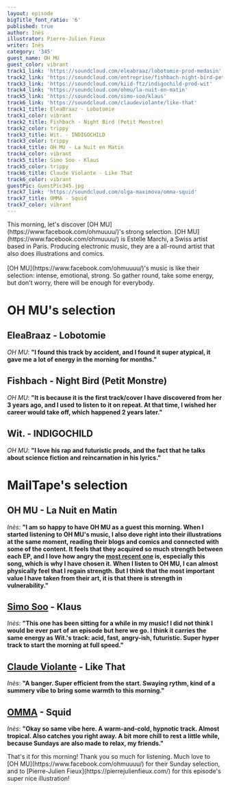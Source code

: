 ```yaml
---
layout: episode
bigTitle_font_ratio: '6'
published: true
author: Inès
illustrator: Pierre-Julien Fieux
writer: Inès
category: '345'
guest_name: OH MU
guest_color: vibrant
track1_link: 'https://soundcloud.com/eleabraaz/lobotomie-prod-medasin'
track2_link: 'https://soundcloud.com/entreprise/fishbach-night-bird-petit-monstre-1'
track3_link: 'https://soundcloud.com/kiid-ftz/indigochild-prod-wit'
track4_link: 'https://soundcloud.com/ohmu/la-nuit-en-matin'
track5_link: 'https://soundcloud.com/simo-soo/klaus'
track6_link: 'https://soundcloud.com/claudeviolante/like-that'
track1_title: EleaBraaz - Lobotomie
track1_color: vibrant
track2_title: Fishbach - Night Bird (Petit Monstre)
track2_color: trippy
track3_title: Wit. - INDIGOCHILD
track3_color: trippy
track4_title: OH MU - La Nuit en Matin
track4_color: vibrant
track5_title: Simo Soo - Klaus
track5_color: trippy
track6_title: Claude Violante - Like That
track6_color: vibrant
guestPic: GuestPic345.jpg
track7_link: 'https://soundcloud.com/olga-maximova/omma-squid'
track7_title: OMMA - Squid
track7_color: vibrant
---
```

<p id="introduction">This morning, let's discover [OH MU](https://www.facebook.com/ohmuuuu/)'s strong selection. [OH MU](https://www.facebook.com/ohmuuuu/) is Estelle Marchi, a Swiss artist based in Paris. Producing electronic music, they are a all-round artist that also does illustrations and comics. 
<br><br>
[OH MU](https://www.facebook.com/ohmuuuu/)'s music is like their selection: intense, emotional, strong. So gather round, take some energy, but don't worry, there will be enough for everybody. 
</p>

 
# OH MU's selection

## EleaBraaz - Lobotomie
_OH MU_: **"**I found this track by accident, and I found it super atypical, it gave me a lot of energy in the morning for months.**"**

## Fishbach - Night Bird (Petit Monstre)
_OH MU_: **"**It is because it is the first track/cover I have discovered from her 3 years ago, and I used to listen to it on repeat. At that time, I wished her career would take off, which happened 2 years later.**"**

## Wit. - INDIGOCHILD
_OH MU_: **"**I love his rap and futuristic prods, and the fact that he talks about science fiction and reincarnation in his lyrics.**"** 


# MailTape's selection

## OH MU - La Nuit en Matin 
_Inès_: **"**I am so happy to have OH MU as a guest this morning. When I started listening to OH MU's music, I also dove right into their illustrations at the same moment, reading their blogs and comics and connected with some of the content. It feels that they acquired so much strength between each EP, and I love how angry the [most recent one](https://ohmu.bandcamp.com/album/oh-mu) is, especially this song, which is why I have chosen it. When I listen to OH MU, I can almost physically feel that I regain strength. But I think that the most important value I have taken from their art, it is that there is strength in vulnerability.**"**

## [Simo Soo](https://www.facebook.com/simosoo/) - Klaus 
_Inès_: **"**This one has been sitting for a while in my music! I did not think I would be ever part of an episode but here we go. I think it carries the same energy as Wit.'s track: acid, fast, angry-ish, futuristic. Super hyper track to start the morning at full speed.**"**

## [Claude Violante](https://www.facebook.com/ClaudeViolante/) - Like That
_Inès_: **"**A banger. Super efficient from the start. Swaying rythm, kind of a summery vibe to bring some warmth to this morning.**"**

## [OMMA](https://www.facebook.com/ommamoscow/) - Squid
_Inès_: **"**Okay so same vibe here. A warm-and-cold, hypnotic track. Almost tropical. Also catches you right away. A bit more chill to rest a little while, because Sundays are also made to relax, my friends.**"**


<p id="outroduction">That's it for this morning! Thank you so much for listening. Much love to [OH MU](https://www.facebook.com/ohmuuuu/) for their Sunday selection, and to [Pierre-Julien Fieux](https://pierrejulienfieux.com/) for this episode's super nice illustration!</p>
